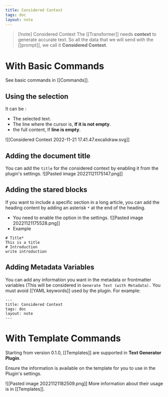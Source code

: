 ```yaml
---
title: Considered Context
tags: doc
layout: note 
---
```


> [!note] Considered Context
> The [[Transformer]] needs **context** to generate accurate text. So all the data that we will send with the [[prompt]], we call it **Considered Context**.


# With Basic Commands
See basic commands in [[Commands]]. 
## Using the selection
It can be : 
- The selected text.
- The line where the cursor is, **If it is not empty**.
- the full content, If **line is empty**.

![[Considered Context 2022-11-21 17.41.47.excalidraw.svg]]

## Adding the document title 
You can add the ``title`` for the considered context by enabling it from the plugin's settings. 
![[Pasted image 20221121175147.png]]

## Adding the stared blocks 
If you want to include a specific section in a long article, you can add the heading content by adding an asterisk `*`  at the end of the heading. 

* You need to enable the option in the settings.
![[Pasted image 20221121175528.png]]
* Example 
```
# Title* 
This is a title
# Introduction
write introduction
```

## Adding Metadata Variables 
You can add any information you want in the metadata or frontmatter variables (This will be considered in `Generate Text (with Metadata).` You must avoid [[YAML keywords]] used by the plugin. 
For example: 
```YMAL
---
title: Considered Context
tags: doc
layout: note 
---
```

# With Template Commands
Starting from version 0.1.0, [[Templates]] are supported in **Text Generator Plugin**.

Ensure the information is available on the template for you to use in the Plugin's settings.

![[Pasted image 20221121182509.png]]
More information about their usage is in [[Templates]]. 